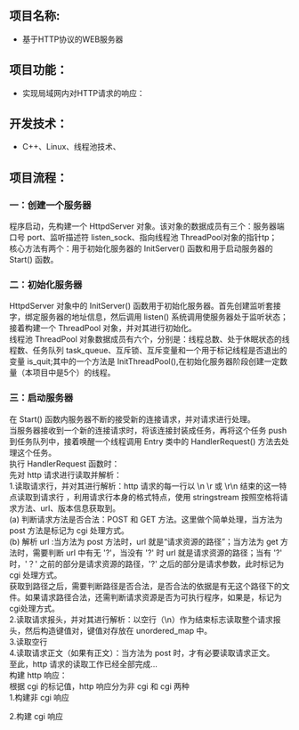 ## 项目名称:
-
	基于HTTP协议的WEB服务器
## 项目功能：
-
	实现局域网内对HTTP请求的响应：
## 开发技术：
-
	C++、Linux、线程池技术、
## 项目流程：
### 一：创建一个服务器<br>
程序启动，先构建一个 HttpdServer 对象。该对象的数据成员有三个：服务器端口号 port、监听描述符 listen_sock、指向线程池 ThreadPool对象的指针tp；<br>
核心方法有两个：用于初始化服务器的 InitServer() 函数和用于启动服务器的 Start() 函数。<br>
### 二：初始化服务器<br>
HttpdServer 对象中的 InitServer() 函数用于初始化服务器。首先创建监听套接字，绑定服务器的地址信息，然后调用 listen() 系统调用使服务器处于监听状态；接着构建一个 ThreadPool 对象，并对其进行初始化。<br>
线程池 ThreadPool 对象数据成员有六个，分别是：线程总数、处于休眠状态的线程数、任务队列 task_queue、互斥锁、互斥变量和一个用于标记线程是否退出的变量 is_quit;其中的一个方法是 InitThreadPool(),在初始化服务器阶段创建一定数量（本项目中是5个）的线程。<br>
### 三：启动服务器<br>
在 Start() 函数内服务器不断的接受新的连接请求，并对请求进行处理。<br>
当服务器接收到一个新的连接请求时，将该连接封装成任务，再将这个任务 push 到任务队列中，接着唤醒一个线程调用 Entry 类中的 HandlerRequest() 方法去处理这个任务。<br>
执行 HandlerRequest 函数时：<br>
先对 http 请求进行读取并解析：<br>
1.读取请求行，并对其进行解析：http 请求的每一行以 \n \r 或 \r\n 结束的这一特点读取到请求行 ，利用请求行本身的格式特点，使用 stringstream 按照空格将请求方法、url、版本信息获取到。<br>
(a) 判断请求方法是否合法：POST 和 GET 方法。这里做个简单处理，当方法为 post 方法是标记为 cgi 处理方式。<br>
(b) 解析 url :当方法为 post 方法时，url 就是“请求资源的路径”；当方法为 get 方法时，需要判断 url 中有无 '?'，当没有 '?' 时 url 就是请求资源的路径；当有 '?' 时，'？' 之前的部分是请求资源的路径，'?' 之后的部分是请求参数，此时标记为 cgi 处理方式。<br>
获取到路径之后，需要判断路径是否合法，是否合法的依据是有无这个路径下的文件。如果请求路径合法，还需判断请求资源是否为可执行程序，如果是，标记为cgi处理方式。<br>
2.读取请求报头，并对其进行解析：以空行（\n）作为结束标志读取整个请求报头，然后构造键值对，键值对存放在 unordered_map 中。<br>
3.读取空行<br>
4.读取请求正文（如果有正文）：当方法为 post 时，才有必要读取请求正文。<br>
至此，http 请求的读取工作已经全部完成...<br>
构建 http 响应：<br>
根据 cgi 的标记值，http 响应分为非 cgi 和 cgi 两种<br>
1.构建非 cgi 响应<br>

2.构建 cgi 响应<br>




















































	
